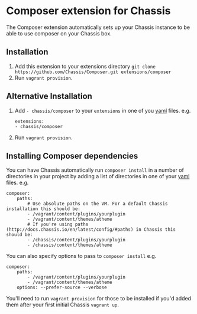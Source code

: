# Composer extension for Chassis
The Composer extension automatically sets up your Chassis instance to be able to use composer on your Chassis box.

## Installation
1. Add this extension to your extensions directory `git clone https://github.com/Chassis/Composer.git extensions/composer`
2. Run `vagrant provision`.


## Alternative Installation
1. Add `- chassis/composer` to your `extensions` in one of you [yaml](http://docs.chassis.io/en/latest/config/) files. e.g.
	```
	extensions:
	- chassis/composer
	```
2. Run `vagrant provision`.

## Installing Composer dependencies

You can have Chassis automatically run `composer install` in a number of directories in your project by adding a list of directories in one of your [yaml](http://docs.chassis.io/en/latest/config/) files. e.g.
```
composer:
    paths:
        # Use absolute paths on the VM. For a default Chassis installation this should be:
        - /vagrant/content/plugins/yourplugin
        - /vagrant/content/themes/atheme
        # If you're using paths (http://docs.chassis.io/en/latest/config/#paths) in Chassis this should be:
        - /chassis/content/plugins/yourplugin
        - /chassis/content/themes/atheme
```

You can also specify options to pass to `composer install` e.g.
```
composer:
    paths:
        - /vagrant/content/plugins/yourplugin
        - /vagrant/content/themes/atheme
    options: --prefer-source --verbose
```

You'll need to run `vagrant provision` for those to be installed if you'd added them after your first initial Chassis `vagrant up`.
